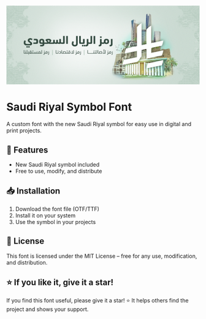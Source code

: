 ![riyal-cover.png](riyal-cover.png)

# Saudi Riyal Symbol Font

A custom font with the new Saudi Riyal symbol for easy use in digital and print projects.

## 🚀 Features
- New Saudi Riyal symbol included
- Free to use, modify, and distribute

## 📥 Installation
1. Download the font file (OTF/TTF)
2. Install it on your system
3. Use the symbol in your projects

## 📜 License
This font is licensed under the MIT License – free for any use, modification, and distribution.

## ⭐ If you like it, give it a star!
If you find this font useful, please give it a star! ⭐ It helps others find the project and shows your support.
